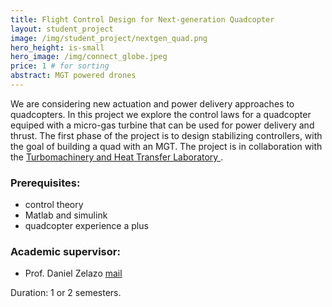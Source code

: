 ```yaml
---
title: Flight Control Design for Next-generation Quadcopter
layout: student_project
image: /img/student_project/nextgen_quad.png
hero_height: is-small
hero_image: /img/connect_globe.jpeg  
price: 1 # for sorting 
abstract: MGT powered drones
---
```


We are considering new actuation and power delivery approaches to quadcopters. In this project we explore the control laws for a quadcopter equiped with a micro-gas turbine that can be used for power delivery and thrust. The first phase of the project is to design stabilizing controllers, with the goal of building a quad with an MGT.  The project is in collaboration with the [Turbomachinery and Heat Transfer Laboratory
](https://bcukurel.net.technion.ac.il/).


### Prerequisites:
- control theory
- Matlab and simulink 
- quadcopter experience a plus

### Academic supervisor:
- Prof. Daniel Zelazo [mail](mailto:dzelazo@technion.ac.il)

Duration: 1 or 2 semesters. 
